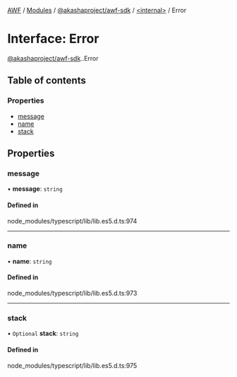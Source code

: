 [AWF](../README.md) / [Modules](../modules.md) / [@akashaproject/awf-sdk](../modules/akashaproject_awf_sdk.md) / [<internal\>](../modules/akashaproject_awf_sdk._internal_.md) / Error

# Interface: Error

[@akashaproject/awf-sdk](../modules/akashaproject_awf_sdk.md).[<internal>](../modules/akashaproject_awf_sdk._internal_.md).Error

## Table of contents

### Properties

- [message](akashaproject_awf_sdk._internal_.Error.md#message)
- [name](akashaproject_awf_sdk._internal_.Error.md#name)
- [stack](akashaproject_awf_sdk._internal_.Error.md#stack)

## Properties

### message

• **message**: `string`

#### Defined in

node_modules/typescript/lib/lib.es5.d.ts:974

___

### name

• **name**: `string`

#### Defined in

node_modules/typescript/lib/lib.es5.d.ts:973

___

### stack

• `Optional` **stack**: `string`

#### Defined in

node_modules/typescript/lib/lib.es5.d.ts:975
